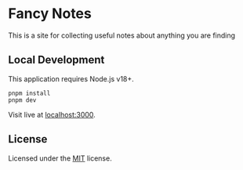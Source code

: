 # Fancy Notes

This is a site for collecting useful notes about anything you are finding

## Local Development

This application requires Node.js v18+.

```
pnpm install
pnpm dev
```

Visit live at [localhost:3000](http://localhost:3000).

## License

Licensed under the [MIT](LICENSE) license.
